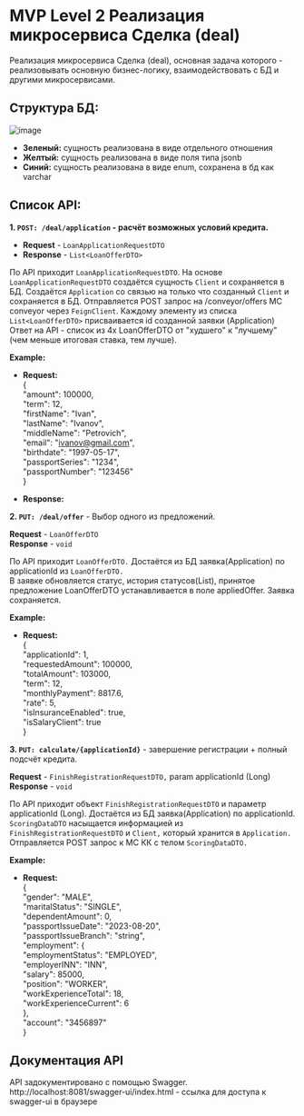 # MVP Level 2 Реализация микросервиса Сделка (deal)

Реализация микросервиса Сделка (deal), основная задача которого - реализовывать основную бизнес-логику, взаимодействовать с БД и другими микросервисами.

## Структура БД: <br>
![image](https://github.com/AlekseyObukhov/conveyor/assets/133809437/90ec7837-15f5-4b45-b458-df6e2e7df8a8)

* **Зеленый:** сущность реализована в виде отдельного отношения <br>
* **Желтый:** сущность реализована в виде поля типа jsonb <br>
* **Синий:** сущность реализована в виде enum, сохранена в бд как varchar <br>

## Список API:
**1. `POST: /deal/application` - расчёт возможных условий кредита.** <br>
* **Request** - `LoanApplicationRequestDTO` <br>
* **Response** - `List<LoanOfferDTO>` <br>

По API приходит `LoanApplicationRequestDTO`. На основе `LoanApplicationRequestDTO` создаётся сущность `Client` и сохраняется в БД. Создаётся `Application` со связью на только что созданный `Client` и сохраняется в БД. Отправляется POST запрос на /conveyor/offers МС conveyor через `FeignClient`. Каждому элементу из списка `List<LoanOfferDTO>` присваивается id созданной заявки (Application) 
Ответ на API - список из 4х LoanOfferDTO от "худшего" к "лучшему" (чем меньше итоговая ставка, тем лучше). <br>

**Example:** <br>
* **Request:** <br>
{ <br>
  "amount": 100000, <br>
  "term": 12, <br>
  "firstName": "Ivan", <br>
  "lastName": "Ivanov", <br>
  "middleName": "Petrovich", <br>
  "email": "ivanov@gmail.com", <br>
  "birthdate": "1997-05-17", <br>
  "passportSeries": "1234", <br>
  "passportNumber": "123456" <br>
} <br>

* **Response:** <br>

**2. `PUT: /deal/offer`** - Выбор одного из предложений. 

**Request** - `LoanOfferDTO` <br>
**Response** - `void` <br>

По API приходит `LoanOfferDTO.` Достаётся из БД заявка(Application) по applicationId из `LoanOfferDTO.` <br>
В заявке обновляется статус, история статусов(List<ApplicationStatusHistoryDTO>), принятое предложение LoanOfferDTO устанавливается в поле appliedOffer. Заявка сохраняется. <br>

**Example:** <br>
* **Request:** <br>
{ <br>
"applicationId": 1, <br>
"requestedAmount": 100000, <br>
"totalAmount": 103000, <br>
"term": 12, <br>
"monthlyPayment": 8817.6, <br>
"rate": 5, <br>
"isInsuranceEnabled": true, <br>
"isSalaryClient": true <br>
} <br>


**3. `PUT: calculate/{applicationId}`** - завершение регистрации + полный подсчёт кредита. <br>

**Request** - `FinishRegistrationRequestDTO,` param applicationId (Long) <br>
**Response** - `void` <br>

По API приходит объект `FinishRegistrationRequestDTO` и параметр applicationId (Long). Достаётся из БД заявка(Application) по applicationId. `ScoringDataDTO` насыщается информацией из `FinishRegistrationRequestDTO` и `Client,` который хранится в `Application.` Отправляется POST запрос к МС КК с телом `ScoringDataDTO.` 

**Example:** <br>
* **Request:** <br>
{ <br>
"gender": "MALE", <br>
"maritalStatus": "SINGLE", <br>
"dependentAmount": 0, <br>
"passportIssueDate": "2023-08-20", <br>
"passportIssueBranch": "string", <br>
"employment": { <br>
"employmentStatus": "EMPLOYED", <br>
"employerINN": "INN", <br>
"salary": 85000, <br>
"position": "WORKER", <br>
"workExperienceTotal": 18, <br>
"workExperienceCurrent": 6 <br>
}, <br>
"account": "3456897" <br>
} <br>



## Документация API
API задокументировано с помощью Swagger. <br>
http://localhost:8081/swagger-ui/index.html - ссылка для доступа к swagger-ui в браузере
